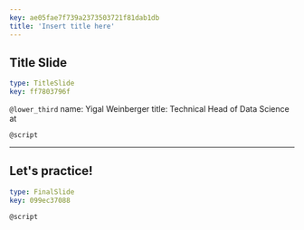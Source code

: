 ```yaml
---
key: ae05fae7f739a2373503721f81dab1db
title: 'Insert title here'
---
```


## Title Slide

```yaml
type: TitleSlide
key: ff7803796f
```

`@lower_third`
name: Yigal Weinberger
title: Technical Head of Data Science at <itc>

`@script`


---

## Let's practice!

```yaml
type: FinalSlide
key: 099ec37088
```

`@script`
